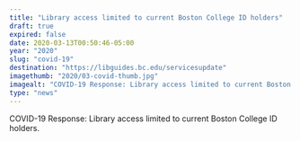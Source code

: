 ```yaml
---
title: "Library access limited to current Boston College ID holders"
draft: true
expired: false
date: 2020-03-13T00:50:46-05:00
year: "2020"
slug: "covid-19"
destination: "https://libguides.bc.edu/servicesupdate"
imagethumb: "2020/03-covid-thumb.jpg"
imagealt: "COVID-19 Response: Library access limited to current Boston College ID holders."
type: "news"
---
```


COVID-19 Response: Library access limited to current Boston College ID holders.